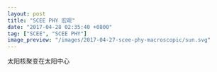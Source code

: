 ```yaml
---
layout: post
title: "SCEE PHY 宏观"
date: "2017-04-28 02:35:40 +0800"
tag: ["SCEE", "SCEE PHY"]
image_preview: "/images/2017-04-27-scee-phy-macroscopic/sun.svg"
---
```


太阳核聚变在太阳中心